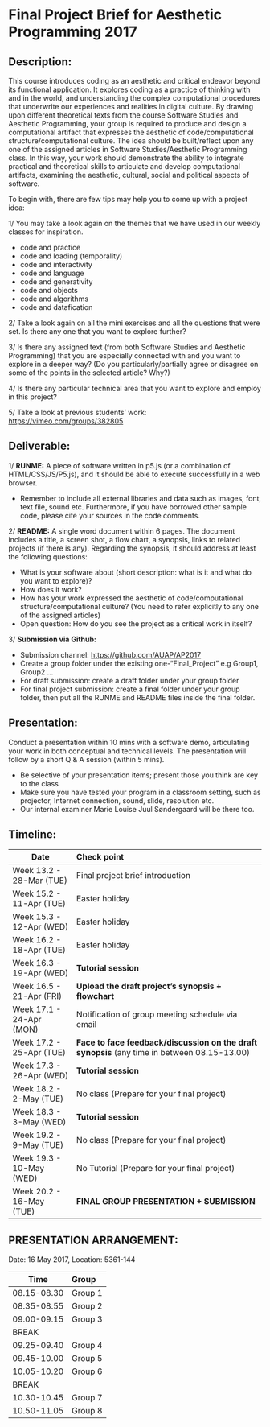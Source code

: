 # Final Project Brief for Aesthetic Programming 2017

## Description:

This course introduces coding as an aesthetic and critical endeavor beyond its functional application. It explores coding as a practice of thinking with and in the world, and understanding the complex computational procedures that underwrite our experiences and realities in digital culture. By drawing upon different theoretical texts from the course Software Studies and Aesthetic Programming, your group is required to produce and design a computational artifact that expresses the aesthetic of code/computational structure/computational culture. The idea should be built/reflect upon any one of the assigned articles in Software Studies/Aesthetic Programming class. In this way, your work should demonstrate the ability to integrate practical and theoretical skills to articulate and develop computational artifacts, examining the aesthetic, cultural, social and political aspects of software.  

To begin with, there are few tips may help you to come up with a project idea: 

1/ You may take a look again on the themes that we have used in our weekly classes for inspiration.  

-	code and practice
-	code and loading (temporality)
-	code and interactivity
-	code and language
-	code and generativity
-	code and objects
-	code and algorithms
-	code and datafication

2/ Take a look again on all the mini exercises and all the questions that were set. Is there any one that you want to explore further?

3/ Is there any assigned text (from both Software Studies and Aesthetic Programming) that you are especially connected with and you want to explore in a deeper way? (Do you particularly/partially agree or disagree on some of the points in the selected article? Why?)

4/ Is there any particular technical area that you want to explore and employ in this project? 

5/ Take a look at previous students’ work: https://vimeo.com/groups/382805 

## Deliverable:

1/ **RUNME:**  A piece of software written in p5.js (or a combination of HTML/CSS/JS/P5.js), and it should be able to execute successfully in a web browser. 
* Remember to include all external libraries and data such as images, font, text file, sound etc. Furthermore, if you have borrowed other sample code, please cite your sources in the code comments. 

2/ **README:** A single word document within 6 pages.  The document includes a title, a screen shot, a flow chart, a synopsis, links to related projects (if there is any).  Regarding the synopsis, it should address at least the following questions:
-	What is your software about (short description: what is it and what do you want to explore)?
-	How does it work?
-	How has your work expressed the aesthetic of code/computational structure/computational culture? (You need to refer explicitly to any one of the assigned articles)
-	Open question: How do you see the project as a critical work in itself?

3/ **Submission via Github:** 
- Submission channel: https://github.com/AUAP/AP2017
- Create a group folder under the existing one-“Final_Project” e.g Group1, Group2 …
- For draft submission: create a draft folder under your group folder
- For final project submission: create a final folder under your group folder, then put all the RUNME and README files inside the final folder.

## Presentation: 

Conduct a presentation within 10 mins with a software demo, articulating your work in both conceptual and technical levels. The presentation will follow by a short Q & A session (within 5 mins). 

* Be selective of your presentation items; present those you think are key to the class
* Make sure you have tested your program in a classroom setting, such as projector, Internet connection, sound, slide, resolution etc. 
* Our internal examiner Marie Louise Juul Søndergaard will be there too. 

## Timeline:


| Date         | Check point                                  
| ------------ |:-------------------------------------------  
| Week 13.2 - 28-Mar (TUE) | Final project brief introduction             
| Week 15.2 - 11-Apr (TUE) | Easter holiday                                 
| Week 15.3 - 12-Apr (WED) | Easter holiday                               
| Week 16.2 - 18-Apr (TUE) | Easter holiday                               
| Week 16.3 - 19-Apr (WED) | **Tutorial session**                               
| Week 16.5 - 21-Apr (FRI) | **Upload the draft project’s synopsis + flowchart**          
| Week 17.1 - 24-Apr (MON) | Notification of group meeting schedule via email      
| Week 17.2 - 25-Apr (TUE) | **Face to face feedback/discussion on the draft synopsis**  (any time in between 08.15-13.00)
| Week 17.3 - 26-Apr (WED) | **Tutorial session**                             
| Week 18.2 - 2-May  (TUE) | No class (Prepare for your final project)     
| Week 18.3 - 3-May  (WED) | **Tutorial session**                             
| Week 19.2 - 9-May  (TUE) | No class (Prepare for your final project)     
| Week 19.3 - 10-May (WED) | No Tutorial (Prepare for your final project) 
| Week 20.2 - 16-May (TUE) | **FINAL GROUP PRESENTATION + SUBMISSION**     

## PRESENTATION ARRANGEMENT:
Date: 16 May 2017, Location: 5361-144

| Time        | Group                             
| ------------ |:-------------------------------------------  
| 08.15-08.30 | Group 1            
| 08.35-08.55 | Group 2                                 
| 09.00-09.15 | Group 3                              
| BREAK                             
| 09.25-09.40 | Group 4                              
| 09.45-10.00 | Group 5     
| 10.05-10.20 | Group 6     
| BREAK 
| 10.30-10.45 | Group 7                             
| 10.50-11.05 | Group 8     
